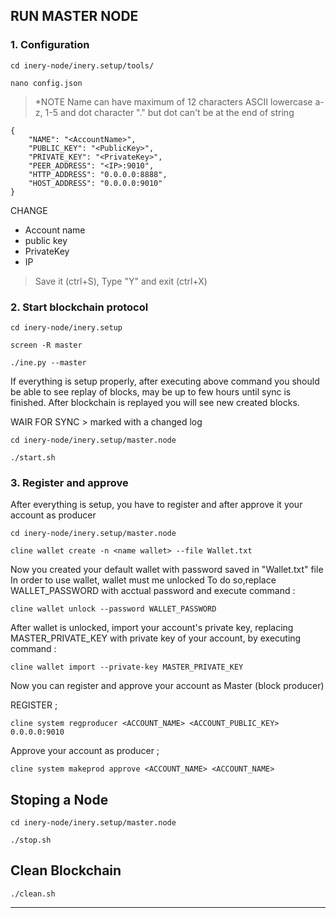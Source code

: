 ## RUN MASTER NODE 

### 1. Configuration

```
cd inery-node/inery.setup/tools/
```

```
nano config.json
```
> *NOTE Name can have maximum of 12 characters ASCII lowercase a-z, 1-5 and dot character "." but dot can't be at the end of string

```"MASTER_ACCOUNT":
{
    "NAME": "<AccountName>",
    "PUBLIC_KEY": "<PublicKey>",
    "PRIVATE_KEY": "<PrivateKey>",
    "PEER_ADDRESS": "<IP>:9010",
    "HTTP_ADDRESS": "0.0.0.0:8888",
    "HOST_ADDRESS": "0.0.0.0:9010"
}
```
CHANGE

* Account name 
* public key 
* PrivateKey
* IP

> Save it (ctrl+S), Type "Y" and exit (ctrl+X)

### 2. Start blockchain protocol

```
cd inery-node/inery.setup
```

```
screen -R master
```

```
./ine.py --master
```

If everything is setup properly, after executing above command you should be able to see replay of blocks, may be up to few hours until sync is finished. After blockchain is replayed you will see new created blocks.

WAIR FOR SYNC > marked with a changed log

```
cd inery-node/inery.setup/master.node
```

```
./start.sh
```

### 3. Register and approve

After everything is setup, you have to register and after approve it your account as producer

```
cd inery-node/inery.setup/master.node
```

```
cline wallet create -n <name wallet> --file Wallet.txt
```

Now you created your default wallet with password saved in "Wallet.txt" file In order to use wallet, 
wallet must me unlocked To do so,replace WALLET_PASSWORD with acctual password and execute command :

```
cline wallet unlock --password WALLET_PASSWORD
```

After wallet is unlocked, import your account's private key, replacing MASTER_PRIVATE_KEY with private key of your account, by executing command :

```
cline wallet import --private-key MASTER_PRIVATE_KEY
```

Now you can register and approve your account as Master (block producer)

REGISTER ;
```
cline system regproducer <ACCOUNT_NAME> <ACCOUNT_PUBLIC_KEY> 0.0.0.0:9010
```

Approve your account as producer ;
```
cline system makeprod approve <ACCOUNT_NAME> <ACCOUNT_NAME>
```


## Stoping a Node

```
cd inery-node/inery.setup/master.node
```

```
./stop.sh
```


## Clean Blockchain 

```
./clean.sh
```

---





